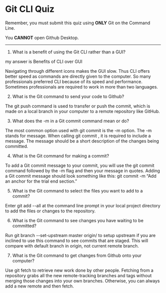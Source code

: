 # Git CLI Quiz

Remember, you must submit this quiz using __ONLY__ Git on the Command Line.

You __CANNOT__ open Github Desktop.

---

1. What is a benefit of using the Git CLI rather than a GUI?

<!-- Write your answer here -->
my answer is 
Benefits of CLI over GUI

Navigating through different icons makes the GUI slow. Thus CLI offers better speed as commands are directly given to the computer. So many professionals preferred CLI because of its speed and performance. Sometimes professionals are required to work in more than two languages.

2. What is the Git command to send your code to Github?

<!-- Write your answer here -->
The git push command is used to transfer or push the commit, which is made on a local branch in your computer to a remote repository like GitHub.

3. What does the -m in a Git commit command mean or do?

<!-- Write your answer here -->
The most common option used with git commit is the -m option. The -m stands for message. When calling git commit , it is required to include a message. The message should be a short description of the changes being committed.

4. What is the Git command for making a commit?

<!-- Write your answer here -->
To add a Git commit message to your commit, you will use the git commit command followed by the -m flag and then your message in quotes. Adding a Git commit message should look something like this: git commit -m “Add an anchor for the trial end section.”

5. What is the Git command to select the files you want to add to a commit?

<!-- Write your answer here -->
Enter git add --all at the command line prompt in your local project directory to add the files or changes to the repository.

6. What is the Git command to see changes you have waiting to be committed?

<!-- Write your answer here -->


Run git branch --set-upstream master origin/<branch> to setup upstream if you are inclined to use this command to see commits that are staged. This will compare with default branch in origin, not current remote branch.

7. What is the Git command to get changes from Github onto your computer?

<!-- Write your answer here -->
Use git fetch to retrieve new work done by other people. Fetching from a repository grabs all the new remote-tracking branches and tags without merging those changes into your own branches. Otherwise, you can always add a new remote and then fetch.
